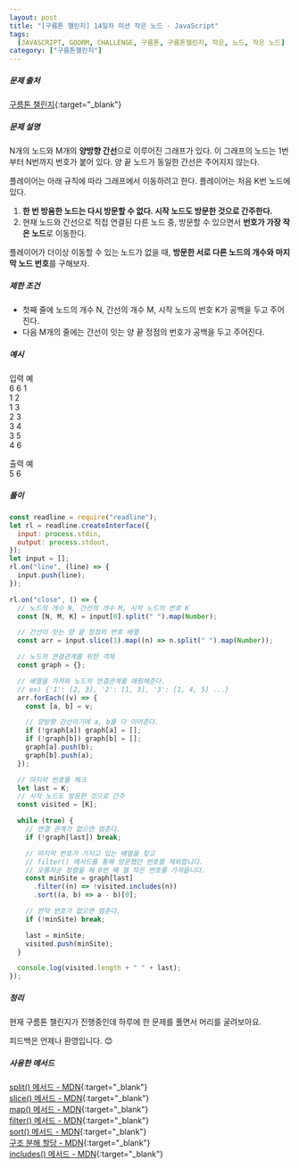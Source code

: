 ```yaml
---
layout: post
title: "[구름톤 챌린지] 14일차 미션 작은 노드 - JavaScript"
tags:
  [JAVASCRIPT, GOORM, CHALLENGE, 구름톤, 구름톤챌린지, 작은, 노드, 작은 노드]
category: ["구름톤챌린지"]
---
```


##### 문제 출처

[구름톤 챌린지](https://level.goorm.io/l/challenge/goormthon-challenge?utm_source=inhouse_level&utm_medium=banner_main&utm_content=open){:target="\_blank"}

##### 문제 설명

N개의 노드와 M개의 **양방향 간선**으로 이루어진 그래프가 있다. 이 그래프의 노드는 1번부터 N번까지 번호가 붙어 있다. 양 끝 노드가 동일한 간선은 주어지지 않는다.

플레이어는 아래 규칙에 따라 그래프에서 이동하려고 한다. 플레이어는 처음 K번 노드에 있다.

1. **한 번 방움한 노드는 다시 방문할 수 없다. 시작 노드도 방문한 것으로 간주한다.**
2. 현재 노드와 간선으로 직접 연결된 다른 노드 중, 방문할 수 있으면서 **번호가 가장 작은 노드**로 이동한다.

플레이어가 더이상 이동할 수 있는 노드가 없을 때, **방문한 서로 다른 노드의 개수와 마지막 노드 번호**를 구해보자.

##### 제한 조건

- 첫째 줄에 노드의 개수 N, 간선의 개수 M, 시작 노드의 번호 K가 공백을 두고 주어진다.
- 다음 M개의 줄에는 간선이 잇는 양 끝 정점의 번호가 공백을 두고 주어진다.

##### 예시

입력 예 <br />
6 6 1 <br />
1 2 <br />
1 3 <br />
2 3 <br />
3 4 <br />
3 5 <br />
4 6 <br />

출력 예 <br />
5 6

##### 풀이

```javascript
const readline = require("readline");
let rl = readline.createInterface({
  input: process.stdin,
  output: process.stdout,
});
let input = [];
rl.on("line", (line) => {
  input.push(line);
});

rl.on("close", () => {
  // 노드의 개수 N, 간선의 개수 M, 시작 노드의 번호 K
  const [N, M, K] = input[0].split(" ").map(Number);

  // 간선이 잇는 양 끝 정점의 번호 배열
  const arr = input.slice(1).map((n) => n.split(" ").map(Number));

  // 노드의 연결관계를 위한 객체
  const graph = {};

  // 배열을 가져와 노드의 연결관계를 매핑해준다.
  // ex) {'1': [2, 3], '2': [1, 3], '3': [1, 4, 5] ...}
  arr.forEach((v) => {
    const [a, b] = v;

    // 양방향 간선이기에 a, b를 다 이어준다.
    if (!graph[a]) graph[a] = [];
    if (!graph[b]) graph[b] = [];
    graph[a].push(b);
    graph[b].push(a);
  });

  // 마지막 번호를 체크
  let last = K;
  // 시작 노드도 방문한 것으로 간주
  const visited = [K];

  while (true) {
    // 연결 관계가 없으면 멈춘다.
    if (!graph[last]) break;

    // 마지막 번호가 가지고 있는 배열을 찾고
    // filter() 메서드를 통해 방문했던 번호를 제외합니다.
    // 오름차순 정렬을 해 0번 째 젤 작은 번호를 가져옵니다.
    const minSite = graph[last]
      .filter((n) => !visited.includes(n))
      .sort((a, b) => a - b)[0];

    // 만약 번호가 없으면 멈춘다.
    if (!minSite) break;

    last = minSite;
    visited.push(minSite);
  }

  console.log(visited.length + " " + last);
});
```

##### 정리

현재 구름톤 챌린지가 진행중인데 하루에 한 문제를 풀면서 머리를 굴려보아요.<br />

피드백은 언제나 환영입니다. 😊

##### 사용한 메서드

[split() 메서드 - MDN](https://developer.mozilla.org/ko/docs/Web/JavaScript/Reference/Global_Objects/String/split){:target="\_blank"}<br />
[slice() 메서드 - MDN](https://developer.mozilla.org/ko/docs/Web/JavaScript/Reference/Global_Objects/Array/slice){:target="\_blank"}<br />
[map() 메서드 - MDN](https://developer.mozilla.org/ko/docs/Web/JavaScript/Reference/Global_Objects/Array/map){:target="\_blank"}<br />
[filter() 메서드 - MDN](https://developer.mozilla.org/ko/docs/Web/JavaScript/Reference/Global_Objects/Array/filter){:target="\_blank"}<br />
[sort() 메서드 - MDN](https://developer.mozilla.org/ko/docs/Web/JavaScript/Reference/Global_Objects/Array/sort){:target="\_blank"}<br />
[구조 분해 할당 - MDN](https://developer.mozilla.org/ko/docs/Web/JavaScript/Reference/Operators/Destructuring_assignment){:target="\_blank"}<br />
[includes() 메서드 - MDN](hthttps://developer.mozilla.org/ko/docs/Web/JavaScript/Reference/Global_Objects/String/includes){:target="\_blank"}
